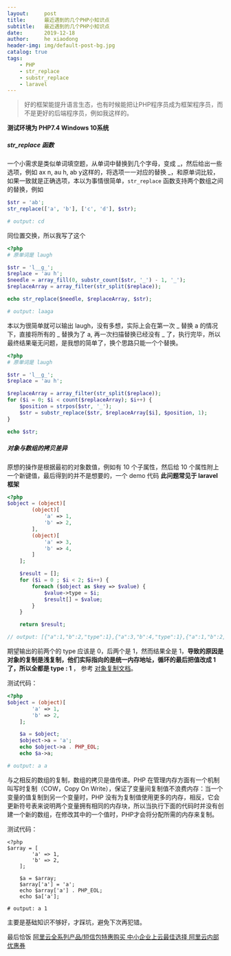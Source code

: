 ```yaml
---
layout:     post
title:      最近遇到的几个PHP小知识点
subtitle:   最近遇到的几个PHP小知识点
date:       2019-12-18
author:     he xiaodong
header-img: img/default-post-bg.jpg
catalog: true
tags:
    - PHP
    - str_replace
    - substr_replace
    - laravel
---
```


> 好的框架能提升语言生态，也有时候能把让PHP程序员成为框架程序员，而不是更好的后端程序员，例如我这样的。

**测试环境为 PHP7.4 Windows 10系统**

##### str_replace 函数
一个小需求是类似单词填空题，从单词中替换到几个字母，变成 _，然后给出一些选项，例如 ax n, au h, ab y这样的，将选项一一对应的替换 _，和原单词比较，如果一致就是正确选项，本以为事情很简单，`str_replace` 函数支持两个数组之间的替换，例如
```php
$str = 'ab';
str_replace(['a', 'b'], ['c', 'd'], $str);

# output: cd
```

同位置交换，所以我写了这个

```php
<?php
# 原单词是 laugh

$str = 'l__g_';
$replace = 'au h';
$needle = array_fill(0, substr_count($str, '_') - 1, '_');
$replaceArray = array_filter(str_split($replace));

echo str_replace($needle, $replaceArray, $str);

# output: laaga
```

本以为很简单就可以输出 laugh，没有多想，实际上会在第一次 _ 替换 a 的情况下，直接将所有的 _ 替换为了 a, 再一次扫描替换已经没有 _ 了，执行完毕，所以最终结果毫无问题，是我想的简单了，换个思路只能一个个替换。
```php
<?php
# 原单词是 laugh

$str = 'l__g_';
$replace = 'au h';

$replaceArray = array_filter(str_split($replace));
for ($i = 0; $i < count($replaceArray); $i++) {
    $position = strpos($str, '_');
    $str = substr_replace($str, $replaceArray[$i], $position, 1);
}

echo $str;
```


##### 对象与数组的拷贝差异
原想的操作是根据最初的对象数值，例如有 10 个子属性，然后给 10 个属性附上一个新键值，最后得到的并不是想要的，一个 demo 代码 **此问题常见于 laravel 框架**
```php
<?php
$object = (object)[
        (object)[
            'a' => 1,
            'b' => 2,
        ],
        (object)[
            'a' => 3,
            'b' => 4,
        ]
    ];

    $result = [];
    for ($i = 0 ; $i < 2; $i++) {
        foreach ($object as $key => $value) {
            $value->type = $i;
            $result[] = $value;
        }
    }

    return $result;

// output: [{"a":1,"b":2,"type":1},{"a":3,"b":4,"type":1},{"a":1,"b":2,"type":1},{"a":3,"b":4,"type":1}]
```
期望输出的前两个的 type 应该是 0，后两个是 1，然而结果全是 1，**导致的原因是对象的复制是浅复制，他们实际指向的是统一内存地址，循环的最后把值改成 1 了，所以全都是 type : 1** ，
参考 [对象复制文档](https://www.php.net/manual/zh/language.oop5.cloning.php)。

测试代码：
```php
<?php
$object = (object)[
        'a' => 1,
        'b' => 2,
    ];

    $a = $object;
    $object->a = 'a';
    echo $object->a . PHP_EOL;
    echo $a->a;

# output: a a 
```

与之相反的数组的复制，数组的拷贝是值传递。PHP 在管理内存方面有一个机制叫写时复制（COW，Copy On Write），保证了变量间复制值不浪费内存：当一个变量的值复制到另一个变量时，PHP 没有为复制值使用更多的内存，相反，它会更新符号表来说明两个变量拥有相同的内存块，所以当执行下面的代码时并没有创建一个新的数组，在修改其中的一个值时，PHP才会将分配所需的内存来复制。

测试代码：
```ph
<?php
$array = [
        'a' => 1,
        'b' => 2,
    ];

    $a = $array;
    $array['a'] = 'a';
    echo $array['a'] . PHP_EOL;
    echo $a['a'];

# output: a 1
```

主要是基础知识不够好，才踩坑，避免下次再犯错。


最后恰饭 [阿里云全系列产品/短信包特惠购买 中小企业上云最佳选择 阿里云内部优惠券](https://www.aliyun.com/minisite/goods?userCode=0amqgcs9)
